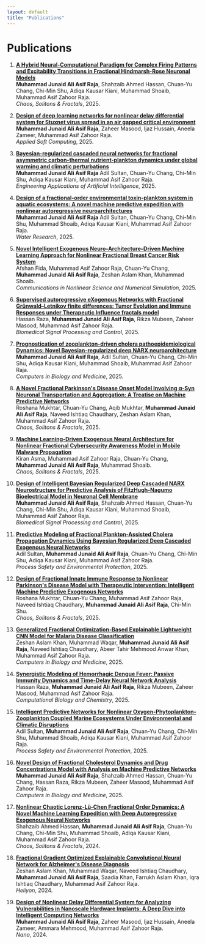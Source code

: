 ```yaml
---
layout: default
title: "Publications"
---
```


# Publications

1. **[A Hybrid Neural-Computational Paradigm for Complex Firing Patterns and Excitability Transitions in Fractional Hindmarsh-Rose Neuronal Models](https://doi.org/10.1016/j.chaos.2025.116149)**  
   **Muhammad Junaid Ali Asif Raja**, Shahzaib Ahmed Hassan, Chuan-Yu Chang, Chi-Min Shu, Adiqa Kausar Kiani, Muhammad Shoaib, Muhammad Asif Zahoor Raja.  
   *Chaos, Solitons & Fractals*, 2025.

2. **[Design of deep learning networks for nonlinear delay differential system for Stuxnet virus spread in an air gapped critical environment](https://doi.org/10.1016/j.asoc.2025.113091)**  
   **Muhammad Junaid Ali Asif Raja**, Zaheer Masood, Ijaz Hussain, Aneela Zameer, Muhammad Asif Zahoor Raja.  
   *Applied Soft Computing*, 2025.

3. **[Bayesian-regularized cascaded neural networks for fractional asymmetric carbon-thermal nutrient-plankton dynamics under global warming and climatic perturbations](https://doi.org/10.1016/j.engappai.2025.110739)**  
   **Muhammad Junaid Ali Asif Raja** Adil Sultan, Chuan-Yu Chang, Chi-Min Shu, Adiqa Kausar Kiani, Muhammad Asif Zahoor Raja.  
   *Engineering Applications of Artificial Intelligence*, 2025.

4. **[Design of a fractional-order environmental toxin-plankton system in aquatic ecosystems: A novel machine predictive expedition with nonlinear autoregressive neuroarchitectures](https://doi.org/10.1016/j.watres.2025.123640)**  
   **Muhammad Junaid Ali Asif Raja** Adil Sultan, Chuan-Yu Chang, Chi-Min Shu, Muhammad Shoaib, Adiqa Kausar Kiani, Muhammad Asif Zahoor Raja.  
   *Water Research*, 2025.

5. **[Novel Intelligent Exogenous Neuro-Architecture–Driven Machine Learning Approach for Nonlinear Fractional Breast Cancer Risk System](https://doi.org/10.1016/j.cnsns.2025.108955)**  
   Afshan Fida, Muhammad Asif Zahoor Raja, Chuan-Yu Chang, **Muhammad Junaid Ali Asif Raja**, Zeshan Aslam Khan, Muhammad Shoaib.  
   *Communications in Nonlinear Science and Numerical Simulation*, 2025.

6. **[Supervised autoregressive eXogenous Networks with Fractional Grünwald–Letnikov finite differences: Tumor Evolution and Immune Responses under Therapeutic Influence fractals model](https://doi.org/10.1016/j.bspc.2025.107871)**  
   Hassan Raza, **Muhammad Junaid Ali Asif Raja**, Rikza Mubeen, Zaheer Masood, Muhammad Asif Zahoor Raja.  
   *Biomedical Signal Processing and Control*, 2025.

7. **[Prognostication of zooplankton-driven cholera pathoepidemiological Dynamics: Novel Bayesian-regularized deep NARX neuroarchitecture](https://doi.org/10.1016/j.compbiomed.2025.110197)**  
   **Muhammad Junaid Ali Asif Raja**, Adil Sultan, Chuan-Yu Chang, Chi-Min Shu, Adiqa Kausar Kiani, Muhammad Shoaib, Muhammad Asif Zahoor Raja.  
   *Computers in Biology and Medicine*, 2025.

8. **[A Novel Fractional Parkinson's Disease Onset Model Involving α-Syn Neuronal Transportation and Aggregation: A Treatise on Machine Predictive Networks](https://doi.org/10.1016/j.chaos.2025.116269)**  
   Roshana Mukhtar, Chuan-Yu Chang, Aqib Mukhtar, **Muhammad Junaid Ali Asif Raja**, Naveed Ishtiaq Chaudhary, Zeshan Aslam Khan, Muhammad Asif Zahoor Raja.  
   *Chaos, Solitons & Fractals*, 2025.

9. **[Machine Learning-Driven Exogenous Neural Architecture for Nonlinear Fractional Cybersecurity Awareness Model in Mobile Malware Propagation](https://doi.org/10.1016/j.chaos.2024.115948)**  
   Kiran Asma, Muhammad Asif Zahoor Raja, Chuan-Yu Chang, **Muhammad Junaid Ali Asif Raja**, Muhammad Shoaib.  
   *Chaos, Solitons & Fractals*, 2025.

10. **[Design of Intelligent Bayesian Regularized Deep Cascaded NARX Neurostructure for Predictive Analysis of FitzHugh-Nagumo Bioelectrical Model in Neuronal Cell Membrane](https://doi.org/10.1016/j.bspc.2024.107192)**  
    **Muhammad Junaid Ali Asif Raja**, Shahzaib Ahmed Hassan, Chuan-Yu Chang, Chi-Min Shu, Adiqa Kausar Kiani, Muhammad Shoaib, Muhammad Asif Zahoor Raja.  
    *Biomedical Signal Processing and Control*, 2025.

11. **[Predictive Modeling of Fractional Plankton-Assisted Cholera Propagation Dynamics Using Bayesian Regularized Deep Cascaded Exogenous Neural Networks](https://doi.org/10.1016/j.psep.2025.106819)**  
    Adil Sultan, **Muhammad Junaid Ali Asif Raja**, Chuan-Yu Chang, Chi-Min Shu, Adiqa Kausar Kiani, Muhammad Asif Zahoor Raja.  
    *Process Safety and Environmental Protection*, 2025.

12. **[Design of Fractional Innate Immune Response to Nonlinear Parkinson's Disease Model with Therapeutic Intervention: Intelligent Machine Predictive Exogenous Networks](https://doi.org/10.1016/j.chaos.2024.115947)**  
    Roshana Mukhtar, Chuan-Yu Chang, Muhammad Asif Zahoor Raja, Naveed Ishtiaq Chaudhary, **Muhammad Junaid Ali Asif Raja**, Chi-Min Shu.  
    *Chaos, Solitons & Fractals*, 2025.

13. **[Generalized Fractional Optimization-Based Explainable Lightweight CNN Model for Malaria Disease Classification](https://doi.org/10.1016/j.compbiomed.2024.109593)**  
    Zeshan Aslam Khan, Muhammad Waqar, **Muhammad Junaid Ali Asif Raja**, Naveed Ishtiaq Chaudhary, Abeer Tahir Mehmood Anwar Khan, Muhammad Asif Zahoor Raja.  
    *Computers in Biology and Medicine*, 2025.

14. **[Synergistic Modeling of Hemorrhagic Dengue Fever: Passive Immunity Dynamics and Time-Delay Neural Network Analysis](https://doi.org/10.1016/j.compbiolchem.2025.108365)**  
    Hassan Raza, **Muhammad Junaid Ali Asif Raja**, Rikza Mubeen, Zaheer Masood, Muhammad Asif Zahoor Raja.  
    *Computational Biology and Chemistry*, 2025.

15. **[Intelligent Predictive Networks for Nonlinear Oxygen-Phytoplankton-Zooplankton Coupled Marine Ecosystems Under Environmental and Climatic Disruptions](https://doi.org/10.1016/j.psep.2024.11.092)**  
    Adil Sultan, **Muhammad Junaid Ali Asif Raja**, Chuan-Yu Chang, Chi-Min Shu, Muhammad Shoaib, Adiqa Kausar Kiani, Muhammad Asif Zahoor Raja.  
    *Process Safety and Environmental Protection*, 2025.

16. **[Novel Design of Fractional Cholesterol Dynamics and Drug Concentrations Model with Analysis on Machine Predictive Networks](https://doi.org/10.1016/j.compbiomed.2024.109423)**  
    **Muhammad Junaid Ali Asif Raja**, Shahzaib Ahmed Hassan, Chuan-Yu Chang, Hassan Raza, Rikza Mubeen, Zaheer Masood, Muhammad Asif Zahoor Raja.  
    *Computers in Biology and Medicine*, 2025.

17. **[Nonlinear Chaotic Lorenz-Lü-Chen Fractional Order Dynamics: A Novel Machine Learning Expedition with Deep Autoregressive Exogenous Neural Networks](https://doi.org/10.1016/j.chaos.2024.115852)**  
    Shahzaib Ahmed Hassan, **Muhammad Junaid Ali Asif Raja**, Chuan-Yu Chang, Chi-Min Shu, Muhammad Shoaib, Adiqa Kausar Kiani, Muhammad Asif Zahoor Raja.  
    *Chaos, Solitons & Fractals*, 2024.

18. **[Fractional Gradient Optimized Explainable Convolutional Neural Network for Alzheimer's Disease Diagnosis](https://doi.org/10.1016/j.heliyon.2024.e12892)**  
    Zeshan Aslam Khan, Muhammad Waqar, Naveed Ishtiaq Chaudhary, **Muhammad Junaid Ali Asif Raja**, Saadia Khan, Farrukh Aslam Khan, Iqra Ishtiaq Chaudhary, Muhammad Asif Zahoor Raja.  
    *Heliyon*, 2024.

19. **[Design of Nonlinear Delay Differential System for Analyzing Vulnerabilities in Nanoscale Hardware Implants: A Deep Dive into Intelligent Computing Networks](https://doi.org/10.1142/S1234567890123456)**  
    **Muhammad Junaid Ali Asif Raja**, Zaheer Masood, Ijaz Hussain, Aneela Zameer, Ammara Mehmood, Muhammad Asif Zahoor Raja.  
    *Nano*, 2024.
